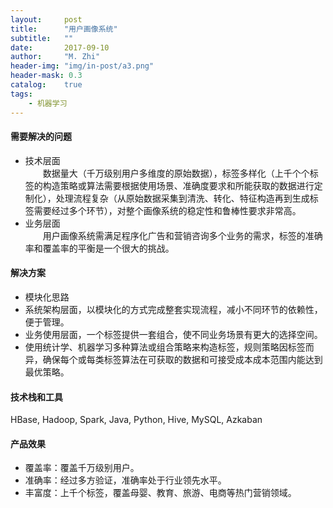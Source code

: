 ```yaml
---
layout:     post
title:      "用户画像系统"
subtitle:   ""
date:       2017-09-10
author:     "M. Zhi"
header-img: "img/in-post/a3.png"
header-mask: 0.3
catalog:    true
tags:
    - 机器学习
---
```



#### 需要解决的问题
+ 技术层面  
&emsp;&emsp;数据量大（千万级别用户多维度的原始数据），标签多样化（上千个个标签的构造策略或算法需要根据使用场景、准确度要求和所能获取的数据进行定制化），处理流程复杂（从原始数据采集到清洗、转化、特征构造再到生成标签需要经过多个环节），对整个画像系统的稳定性和鲁棒性要求非常高。
+ 业务层面  
&emsp;&emsp;用户画像系统需满足程序化广告和营销咨询多个业务的需求，标签的准确率和覆盖率的平衡是一个很大的挑战。


#### 解决方案
+ 模块化思路
 + 系统架构层面，以模块化的方式完成整套实现流程，减小不同环节的依赖性，便于管理。
 + 业务使用层面，一个标签提供一套组合，使不同业务场景有更大的选择空间。
+ 使用统计学、机器学习多种算法或组合策略来构造标签，规则策略因标签而异，确保每个或每类标签算法在可获取的数据和可接受成本成本范围内能达到最优策略。


#### 技术栈和工具

HBase, Hadoop, Spark, Java, Python, Hive, MySQL, Azkaban

#### 产品效果
+ 覆盖率：覆盖千万级别用户。
+ 准确率：经过多方验证，准确率处于行业领先水平。
+ 丰富度：上千个标签，覆盖母婴、教育、旅游、电商等热门营销领域。